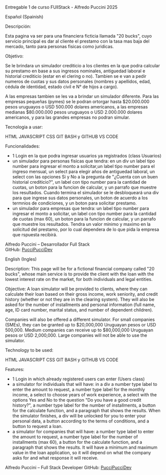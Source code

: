 Entregable 1 de curso FUllStack - Alfredo Puccini 2025

Español (Spainish)

Descripción:

Esta pagina va ser para una financiera ficticia llamada "20 bucks", cuyo servicio principal es dar al cliente el prestamo con la tasa mas baja del mercado, tanto para personas fisicas como juridicas.

Objetivo:

Se le brindara un simulador crediticio a los clientes en la que podra calcular su prestamo en base a sus ingresos nominales, antiguedad laboral e historial crediticio (estar en el clering o no). Tambien se e van a pedir numeros de cuotas y sus datos personales (nombres y apellidos, edad, cédula de identidad, estado civil e N° de hijos a cargo).

A las empresas tambien se les va a brindar un simulador diferente. Para las empresas pequeñas (pymes) se le podran ortorgar hasta $20.000.000 pesos uruguayos o USD 500.000 dolares americanos, a las empresas medianas $80.000.000 pesos uruguayos o USD 2.000.000 dolares americanos, y para las grandes empresas no podran simular.

Tecnologia a usar:

HTML
JAVASCRIPT
CSS
GIT BASH y GITHUB
VS CODE

Funcionalidades:

- 1 Login en la que podra ingresar usuarios ya registrados (class Usuarios)
- un simulador para personas fisicas que tendra: en un div un label tipo number para ingresar el monto a solicitar,un label tipo number para el ingreso mensual, un select para elegir años de antiguedad laboral, un select con las opciones Si y No a la pregunta de "¿Cuenta con un buen historial crediticio?", un label con tipo number para la cantidad de cuotas, un boton para la funcion de calcular, y un parrafo que muestre los resultados.
Cuando termina el simulador se le desbloqueará una div para que ingrese sus datos personales, un boton de acuerdo a los termnios de condiciones, y un boton para solicitar prestamo.
- un simulador para empresas que tendra: un label tipo number para ingresar el monto a solicitar, un label con tipo number para la cantidad de cuotas (max 60), un boton para la funcion de calcular, y un parrafo que muestre los resultados. Tendra un valor minimo y maximo en la solicitud del prestamo, por lo cual dependera de lo que pida la empresa que rspuesta recibirá.

Alfredo Puccini – Desarrollador Full Stack  
GitHub: [PucciPucciDev](https://github.com/PucciPucciDev)


English (Ingles)

Description:
This page will be for a fictional financial company called "20 bucks", whose main service is to provide the client with the loan with the lowest interest rate on the market, for both individuals and legal entities.

Objective:
A loan simulator will be provided to clients, where they can calculate their loan based on their gross income, work seniority, and credit history (whether or not they are in the clearing system). They will also be asked for the number of installments and personal information (full name, age, ID card number, marital status, and number of dependent children).

Companies will also be offered a different simulator. For small companies (SMEs), they can be granted up to $20,000,000 Uruguayan pesos or USD 500,000. Medium companies can receive up to $80,000,000 Uruguayan pesos or USD 2,000,000. Large companies will not be able to use the simulator.

Technology to be used:

HTML
JAVASCRIPT
CSS
GIT BASH y GITHUB
VS CODE

Features:

- 1 Login in which already registered users can enter (Users class)
- a simulator for individuals that will have: in a div a number type label to enter the amount to request, a number type label for the monthly income, a select to choose years of work experience, a select with the options Yes and No to the question "Do you have a good credit history?", a number type label for the number of installments, a button for the calculate function, and a paragraph that shows the results.
When the simulator finishes, a div will be unlocked for you to enter your personal data, a button according to the terms of conditions, and a button to request a loan.
- a simulator for companies that will have: a number type label to enter the amount to request, a number type label for the number of installments (max 60), a button for the calculate function, and a paragraph that shows the results. It will have a minimum and maximum value in the loan application, so it will depend on what the company asks for and what response it will receive.

Alfredo Puccini – Full Stack Developer
GitHub: [PucciPucciDev](https://github.com/PucciPucciDev)